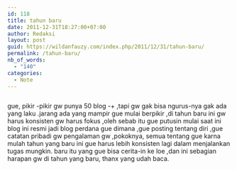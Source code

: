```yaml
---
id: 118
title: tahun baru
date: 2011-12-31T18:27:00+07:00
author: Redaksi
layout: post
guid: https://wildanfauzy.com/index.php/2011/12/31/tahun-baru/
permalink: /tahun-baru/
nb_of_words:
  - "140"
categories:
  - Note
---
```

<figure class="wp-block-image size-large"><img src="https://wildanfauzyart.files.wordpress.com/2011/12/7b7fe-bright-celebrate-celebration-769525.jpg?w=768" alt="" data-recalc-dims="1" /></figure> 

<p class="has-drop-cap">
  gue, pikir -pikir gw punya 50 blog -+ ,tapi gw gak bisa ngurus-nya gak ada yang laku .jarang ada yang mampir gue mulai berpikir ,di tahun baru ini gw harus konsisten gw harus fokus ,oleh sebab itu gue putusin mulai saat ini blog ini resmi jadi blog perdana gue dimana ,gue posting tentang diri ,gue catatan pribadi gw pengalaman gw ,pokoknya, semua tentang gue karna mulah tahun yang baru ini gue harus lebih konsisten lagi dalam menjalankan tugas mungkin. baru itu yang gue bisa cerita-in ke loe ,dan ini sebagian harapan gw di tahun yang baru, thanx yang udah baca.
</p>